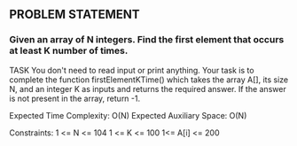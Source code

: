 ## PROBLEM STATEMENT
### Given an array of N integers. Find the first element that occurs at least K number of times.

TASK
You don't need to read input or print anything. Your task is to complete the function firstElementKTime() which takes the array A[], its size N, and an integer K as inputs and returns the required answer. If the answer is not present in the array, return -1.

Expected Time Complexity: O(N)
Expected Auxiliary Space: O(N)

Constraints:
1 <= N <= 104
1 <= K <= 100
1<= A[i] <= 200
